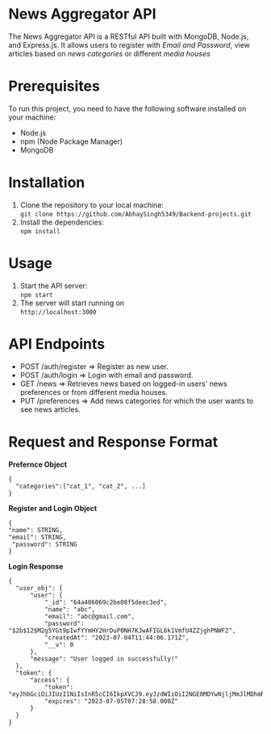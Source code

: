 # News Aggregator API
The News Aggregator API is a RESTful API built with MongoDB, Node.js, and Express.js. It allows users to register with *Email and Password*, view articles based on *news categories* or different *media houses*

# Prerequisites
To run this project, you need to have the following software installed on your machine:
* Node.js 
* npm (Node Package Manager)
* MongoDB

# Installation
1. Clone the repository to your local machine:<br />
   ```git clone https://github.com/AbhaySingh5349/Backend-projects.git```
2. Install the dependencies:<br />
   ```npm install```

# Usage
1. Start the API server:<br />
   ``` npm start ```
2. The server will start running on<br />
   ``` http://localhost:3000 ```

# API Endpoints
* POST /auth/register => Register as new user.
* POST /auth/login => Login with email and password.
* GET /news => Retrieves news based on logged-in users' news preferences or from different media houses.
* PUT /preferences => Add news categories for which the user wants to see news articles.

# Request and Response Format

  **Prefernce Object**
  
  ```
  {
    "categories":["cat_1", "cat_2", ...]
  }
  ```

  **Register and Login Object**
 
  ```
  {
  "name": STRING,
  "email": STRING,
   "password": STRING
  }
```

  **Login Response**
  
  ```
  {
    "user_obj": {
        "user": {
            "_id": "64a406069c2be08f5deec3ed",
            "name": "abc",
            "email": "abc@gmail.com",
            "password": "$2b$12$M2g5YGt9pIwfYYmHY2HrDuP0NH7KJwAFIGL6k1VmfU4ZZjghPNWF2",
            "createdAt": "2023-07-04T11:44:06.171Z",
            "__v": 0
        },
        "message": "User logged in successfully!"
    },
    "token": {
        "access": {
            "token": "eyJhbGciOiJIUzI1NiIsInR5cCI6IkpXVCJ9.eyJzdWIiOiI2NGE0MDYwNjljMmJlMDhmNWRlZWMzZWQiLCJ0eXBlIjoiYWNjZXNzIiwiaWF0IjoxNjg4NTM4NTM4LCJleHAiOjE2ODg1NDIxMzh9.2UrKkCbMGLkxI8QPD92CWb59kRimNeD5wcCVP_bJYxo",
            "expires": "2023-07-05T07:28:58.000Z"
        }
    }
}

```
   
